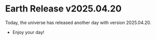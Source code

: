 # Earth Release v2025.04.20
Today, the universe has released another day with version 2025.04.20.
- Enjoy your day!
